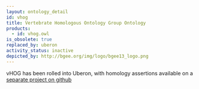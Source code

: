 ```yaml
---
layout: ontology_detail
id: vhog
title: Vertebrate Homologous Ontology Group Ontology
products:
  - id: vhog.owl
is_obsolete: true
replaced_by: uberon
activity_status: inactive
depicted_by: http://bgee.org/img/logo/bgee13_logo.png
---
```


vHOG has been rolled into Uberon, with homology assertions available on a [separate project on github](https://github.com/BgeeDB/anatomical-similarity-annotations)
